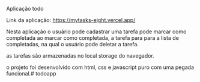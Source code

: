 Aplicação todo

Link da aplicação:
https://mytasks-eight.vercel.app/

Nesta aplicação o usuário pode cadastrar uma tarefa
pode marcar como completada
ao marcar como completada, a tarefa para para a lista de completadas,
na qual o usuário pode deletar a tarefa.

as tarefas são armazenadas no local storage do navegador.

o projeto foi desenvolvido com html, css e javascript puro com uma pegada funcional.# todoapp

